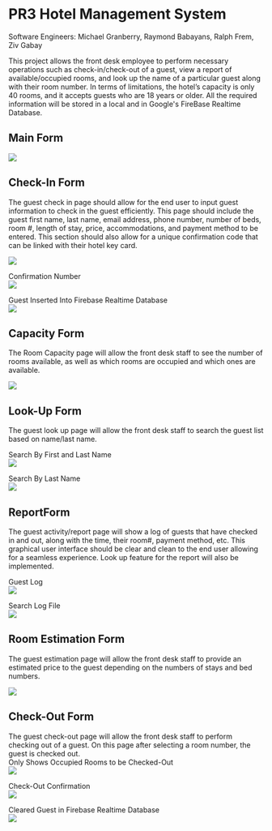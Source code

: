 # PR3 Hotel Management System <br />

Software Engineers: Michael Granberry, Raymond Babayans, Ralph Frem, Ziv Gabay <br />

This project allows the front desk employee to perform necessary operations such as check-in/check-out of a guest, view a report of available/occupied rooms, and look up the name of a particular guest along with their room number. In terms of limitations, the hotel’s capacity is only 40 rooms, and it accepts guests who are 18 years or older. All the required information will be stored in a local and in Google's FireBase Realtime Database. <br />

## Main Form <br />

![](images/mainForm.png) <br />

## Check-In Form <br />

The guest check in page should allow for the end user to input guest information to check in the guest efficiently. This page should include the guest first name, last name, email address, phone number, number of beds, room #, length of stay, price, accommodations, and payment method to be entered. This section should also allow for a unique confirmation code that can be linked with their hotel key card. <br />

![](images/checkInForm.png) <br />

Confirmation Number <br />
![](images/CheckInConfirmation.png) <br />

Guest Inserted Into Firebase Realtime Database <br />
![](images/firebaseCheckIn.png) <br />

## Capacity Form <br />

The Room Capacity page will allow the front desk staff to see the number of rooms available, as well as which rooms are occupied and which ones are available. <br />

![](images/roomCapForm.png) <br />

## Look-Up Form <br />

The guest look up page will allow the front desk staff to search the guest list based on name/last name. <br />

Search By First and Last Name <br />
![](images/lookUpForm2.png) <br />

Search By Last Name <br />
![](images/lookUpForm.png) <br />

## ReportForm <br />

The guest activity/report page will show a log of guests that have checked in and out, along with the time, their room#, payment method, etc. This graphical user interface should be clear and clean to the end user allowing for a seamless experience. Look up feature for the report will also be implemented. <br />

Guest Log <br />
![](images/reportForm.png) <br />

Search Log File <br />
![](images/reportForm2.png) <br />

## Room Estimation Form
The guest estimation page will allow the front desk staff to provide an estimated price to the guest depending on the numbers of stays and bed numbers. <br />

![](images/estimateForm2.png) <br />

## Check-Out Form

The guest check-out page will allow the front desk staff to perform checking out of a guest. On this page after selecting a room number, the guest is checked out. <br />
Only Shows Occupied Rooms to be Checked-Out <br />
![](images/checkOutList.png) <br />

Check-Out Confirmation <br />
![](images/checkOutConfirmation.png) <br />

Cleared Guest in Firebase Realtime Database <br />
![](images/firebaseCheckOut.png) <br />

